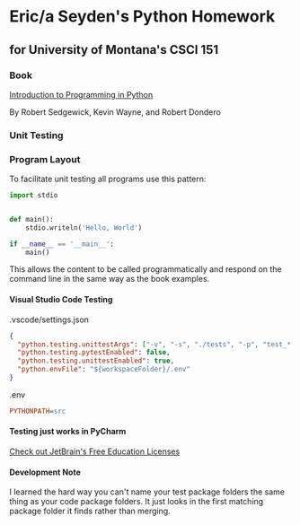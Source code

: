 # Eric/a Seyden's Python Homework
## for University of Montana's CSCI 151

### Book

[Introduction to Programming in Python](https://introcs.cs.princeton.edu/python/home/)

By Robert Sedgewick, Kevin Wayne, and Robert Dondero

### Unit Testing

### Program Layout

To facilitate unit testing all programs use this pattern:
```python
import stdio


def main():
    stdio.writeln('Hello, World')

if __name__ == '__main__':
    main()
```
This allows the content to be called programmatically
and  respond on the command line in the same way
as the book examples.

#### Visual Studio Code Testing

.vscode/settings.json
```json
{
  "python.testing.unittestArgs": ["-v", "-s", "./tests", "-p", "test_*.py"],
  "python.testing.pytestEnabled": false,
  "python.testing.unittestEnabled": true,
  "python.envFile": "${workspaceFolder}/.env"
}
```

.env
```ini
PYTHONPATH=src
```

#### Testing just works in PyCharm

[Check out JetBrain's Free Education Licenses](https://www.jetbrains.com/community/education/#students)

#### Development Note
I learned the hard way
you can't name your test package folders
the same thing as your code package folders.
It just looks in the first matching package
folder it finds rather than merging.

